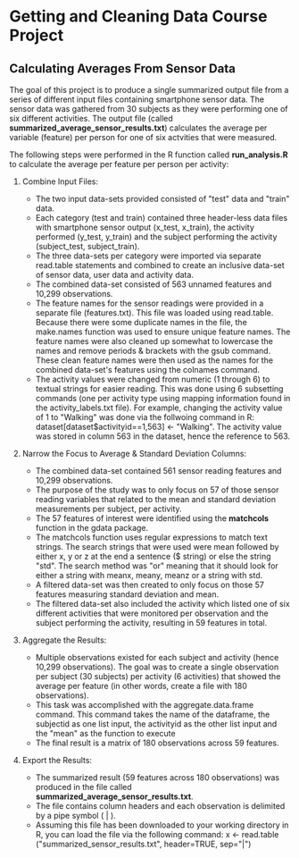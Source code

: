 Getting and Cleaning Data Course Project
========================================

Calculating Averages From Sensor Data
-------------------------------------

The goal of this project is to produce a single summarized output file from a series of different input files containing smartphone sensor data. The sensor data was gathered from 30 subjects as they were performing one of six different activities.  The output file (called **summarized_average_sensor_results.txt**) calculates the average per variable (feature) per person for one of six actvities that were measured.

The following steps were performed in the R function called **run_analysis.R** to calculate the average per feature per person per activity:

1. Combine Input Files:

	* The two input data-sets provided consisted of "test" data and "train" data.  
	* Each category (test and train) contained three header-less data files with smartphone sensor output (x_test, x_train), the activity performed (y_test, y_train) and the subject performing the activity (subject_test, subject_train).
	* The three data-sets per category were imported via separate read.table statements and combined to create an inclusive data-set of sensor data, user data and activity data.
	* The combined data-set consisted of 563 unnamed features and 10,299 observations.
	* The feature names for the sensor readings were provided in a separate file (features.txt).  This file was loaded using read.table.  Because there were some duplicate names in the file, the make.names function was used to ensure unique feature names. The feature names were also cleaned up somewhat to lowercase the names and remove periods & brackets with the gsub command.  These clean feature names were then used as the names for the combined data-set's features using the colnames command.
	* The activity values were changed from numeric (1 through 6) to textual strings for easier reading.  This was done using 6 subsetting commands (one per activity type using mapping information found in the activity_labels.txt file).  For example, changing the activity value of 1 to "Walking" was done via the follwoing command in R: dataset[dataset$activityid==1,563] <- "Walking".  The activity value was stored in column 563 in the dataset, hence the reference to 563. 

2. Narrow the Focus to Average & Standard Deviation Columns:

	* The combined data-set contained 561 sensor reading features and 10,299 observations.
	* The purpose of the study was to only focus on 57 of those sensor reading variables that related to the mean and standard deviation measurements per subject, per activity.
	* The 57 features of interest were identified using the **matchcols** function in the gdata package.  
	* The matchcols function uses regular expressions to match text strings.  The search strings that were used were mean followed by either x, y or z at the end a sentence ($ string) or else the string "std".  The search method was "or" meaning that it should look for either a string with meanx, meany, meanz or a string with std.
	* A filtered data-set was then created to only focus on those 57 features measuring standard deviation and mean.
	* The filtered data-set also included the activity which listed one of six different activities that were monitored per observation and the subject performing the activity, resulting in 59 features in total.

3. Aggregate the Results: 
 
	* Multiple observations existed for each subject and activity (hence 10,299 observations).  The goal was to create a single observation per subject (30 subjects) per activity (6 activities) that showed the average per feature (in other words, create a file with 180 observations).
	* This task was accomplished with the aggregate.data.frame command.  This command takes the name of the dataframe, the subjectid as one list input, the activityid as the other list input and the "mean" as the function to execute
	* The final result is a matrix of 180 observations across 59 features.


4. Export the Results:

	* The summarized result (59 features across 180 observations) was produced in the file called **summarized_average_sensor_results.txt**.
	* The file contains column headers and each observation is delimited by a pipe symbol ( | ).
	* Assuming this file has been downloaded to your working directory in R, you can load the file via the following command: x <- read.table ("summarized_sensor_results.txt", header=TRUE, sep="|")







